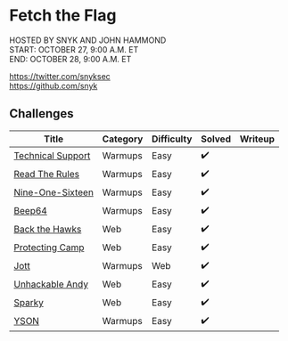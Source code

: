 # Fetch the Flag

HOSTED BY SNYK AND JOHN HAMMOND  
START: OCTOBER 27, 9:00 A.M. ET  
END: OCTOBER 28, 9:00 A.M. ET

https://twitter.com/snyksec  
https://github.com/snyk

## Challenges

| Title                                              | Category | Difficulty | Solved             | Writeup |
| -------------------------------------------------- | -------- | ---------- | ------------------ | ------- |
| [Technical Support](Technical%20Support/README.md) | Warmups  | Easy       | :heavy_check_mark: |         |
| [Read The Rules](Read%20The%20Rules/README.md)     | Warmups  | Easy       | :heavy_check_mark: |         |
| [Nine-One-Sixteen](Nine-One-Sixteen/README.md)     | Warmups  | Easy       | :heavy_check_mark: |         |
| [Beep64](Beep64/README.md)                         | Warmups  | Easy       | :heavy_check_mark: |         |
| [Back the Hawks](Back%20the%20Hawks/README.md)     | Web      | Easy       | :heavy_check_mark: |         |
| [Protecting Camp](Protecting%20Camp/README.md)     | Web      | Easy       | :heavy_check_mark: |         |
| [Jott](Jott/README.md)                             | Warmups  | Web        | :heavy_check_mark: |         |
| [Unhackable Andy](Unhackable%20Andy/README.md)     | Web      | Easy       | :heavy_check_mark: |         |
| [Sparky](Sparky/README.md)                         | Web      | Easy       | :heavy_check_mark: |         |
| [YSON](YSON/README.md)                             | Warmups  | Easy       | :heavy_check_mark: |         |
